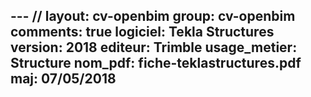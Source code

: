 --- //
layout: cv-openbim
group: cv-openbim
comments: true
logiciel: Tekla Structures
version: 2018
editeur: Trimble
usage_metier: Structure
nom_pdf: fiche-teklastructures.pdf
maj: 07/05/2018
---